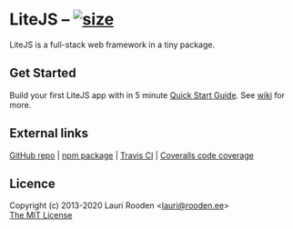 [LiteJS]: https://www.litejs.com/
[npm package]: https://npmjs.org/package/litejs
[GitHub repo]: https://github.com/litejs/litejs
[wiki]: https://github.com/litejs/litejs/wiki

[size]: https://packagephobia.now.sh/badge?p=litejs
[size-src]: https://packagephobia.now.sh/result?p=litejs

LiteJS &ndash; [![size][size]][size-src]
======

LiteJS is a full-stack web framework in a tiny package.


## Get Started

Build your first LiteJS app with in 5 minute [Quick Start Guide](https://github.com/litejs/litejs/wiki/Quick-Start).
See [wiki][] for more.


## External links

[GitHub repo][] |
[npm package][] |
[Travis CI](https://travis-ci.org/litejs/litejs) |
[Coveralls code coverage](https://coveralls.io/github/litejs/litejs)


## Licence

Copyright (c) 2013-2020 Lauri Rooden &lt;lauri@rooden.ee&gt;  
[The MIT License](http://lauri.rooden.ee/mit-license.txt)


